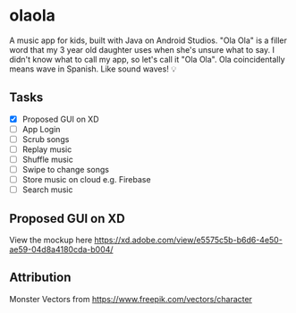 # olaola
A music app for kids, built with Java on Android Studios. "Ola Ola" is a filler word that my 3 year old daughter uses when she's unsure what to say. I didn't know what to call my app, so let's call it "Ola Ola". Ola coincidentally means wave in Spanish. Like sound waves! 💡

## Tasks
- [x] Proposed GUI on XD
- [ ] App Login 
- [ ] Scrub songs 
- [ ] Replay music
- [ ] Shuffle music 
- [ ] Swipe to change songs 
- [ ] Store music on cloud e.g. Firebase 
- [ ] Search music 

## Proposed GUI on XD 
View the mockup here https://xd.adobe.com/view/e5575c5b-b6d6-4e50-ae59-04d8a4180cda-b004/

## Attribution
Monster Vectors from https://www.freepik.com/vectors/character 

